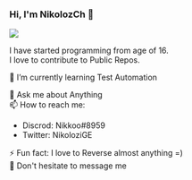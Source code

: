 ### Hi, I'm NikolozCh 👋

<img src="https://github-readme-stats.vercel.app/api?username=NikolozCh&show_icons=true&hide_border=true&theme=radical" />

I have started programming from age of 16.\
I love to contribute to Public Repos.

<!-- - 🔭 I’m currently working on ... -->
🌱 I’m currently learning Test Automation
<!-- - 👯 I’m looking to collaborate on ...
- 🤔 I’m looking for help with ... -->
💬 Ask me about Anything\
📫 How to reach me:
- Discrod: Nikkoo#8959
- Twitter: NikoloziGE
<!-- - 😄 Pronouns: ... -->
⚡ Fun fact: I love to Reverse almost anything =)\
🧐 Don't hesitate to message me
